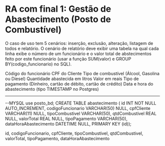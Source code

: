 RA com final 1: Gestão de Abastecimento (Posto de Combustível)
=============================================
O caso de uso tem 5 cenários: inserção, exclusão, alteração, listagem de todos e relatório.
O cenário de relatório deve exibir uma tabela na qual cada linha exibe o número de um funcionário e o valor total de abstecimentos feito
por este funcionário (usar a função SUM(valor) e GROUP BY(codigo_funcionario) no SQL).

Código do funcionário
CPF do Cliente
Tipo de combustível (Álcool, Gasolina ou Diesel)
Quantidade abastecida em litros
Valor em reais
Tipo de pagamento (Dinheiro, cartão de débito, cartão de crédito)
Data e hora do abastecimento (tipo TIMESTAMP no Postgres)

----------------------------------------------------------------
--MYSQL
use posto_bd;
CREATE TABLE abastecimento (
id INT NOT NULL AUTO_INCREMENT,
codigoFuncionario VARCHAR(50) NULL,
cpfCliente VARCHAR(11) NULL,
tipoCombustivel VARCHAR(50),
qtdCombustivel REAL NULL,
valorTotal REAL NULL,
tipoPagamento VARCHAR(50),
dataHoraAbastecimento DATETIME NULL,
PRIMARY KEY (id));

id, codigoFuncionario, cpfCliente, tipoCombustivel, qtdCombustivel, valorTotal, tipoPagamento, dataHoraAbastecimento